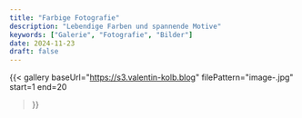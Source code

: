 ```yaml
---
title: "Farbige Fotografie"
description: "Lebendige Farben und spannende Motive"
keywords: ["Galerie", "Fotografie", "Bilder"]
date: 2024-11-23
draft: false
---
```


{{< gallery
    baseUrl="https://s3.valentin-kolb.blog"
    filePattern="image-<num>.jpg"
    start=1
    end=20
>}}